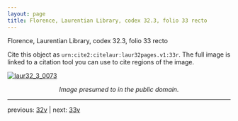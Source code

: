 ```yaml
---
layout: page
title: Florence, Laurentian Library, codex 32.3, folio 33 recto
---
```


Florence, Laurentian Library, codex 32.3, folio 33 recto

Cite this object as `urn:cite2:citelaur:laur32pages.v1:33r`.  The full image is linked to a citation tool you can use to cite regions of the image.

[![laur32_3_0073](http://www.homermultitext.org/iipsrv?IIIF=/project/homer/pyramidal/deepzoom/citelaur/laur32imgs/v1/laur32_3_0073.tif/full/800,/0/default.jpg)](http://www.homermultitext.org/ict2/?urn=urn:cite2:citelaur:laur32imgs.v1:laur32_3_0073) 

<p style="text-align: center; font-style: italic;">Image presumed to in the public domain.</p>

---

previous: [32v](../32v/) | next: [33v](../33v/)